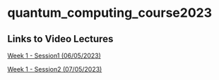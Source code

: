 # quantum_computing_course2023

## Links to Video Lectures
[Week 1 - Session1 (06/05/2023)](https://www.youtube.com/watch?v=uoTV8fiVA8c)

[Week 1 - Session2 (07/05/2023)](https://www.youtube.com/watch?v=vmpNMii89gw)
